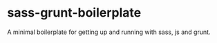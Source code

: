 sass-grunt-boilerplate
======================

A minimal boilerplate for getting up and running with sass, js and grunt.